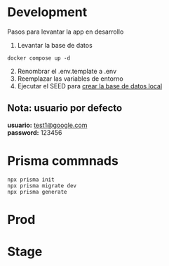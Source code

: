 # Development
Pasos para levantar la app en desarrollo


1. Levantar la base de datos
```
docker compose up -d
```

2. Renombrar el .env.template a .env
3. Reemplazar las variables de entorno
4. Ejecutar el SEED para [crear la base de datos local](localhost:3000/api/seed)

## Nota: usuario por defecto
__usuario:__ test1@google.com  
__password:__ 123456

# Prisma commnads
```
npx prisma init
npx prisma migrate dev
npx prisma generate

```



# Prod


# Stage
